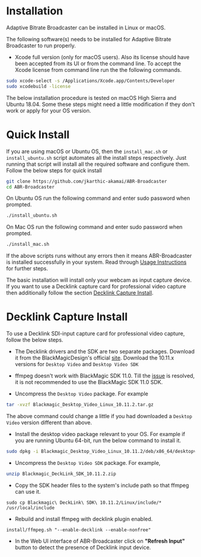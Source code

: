 # Installation

Adaptive Bitrate Broadcaster can be installed in Linux or macOS.

The following software(s) needs to be installed for Adaptive Bitrate Broadcaster to run properly.
- Xcode full version (only for macOS users). Also its license should have been accepted from its UI or from the command line.
To accept the Xcode license from command line run the the following commands.

```bash
sudo xcode-select -s /Applications/Xcode.app/Contents/Developer
sudo xcodebuild -license
```

The below installation procedure is tested on macOS High Sierra and Ubuntu 18.04. Some these steps might need a little modification if they don't work or apply for your OS version.

# Quick Install

If you are using macOS or Ubuntu OS, then the `install_mac.sh` or `install_ubuntu.sh` script automates all the install steps respectively. Just running that script will install all the required software and configure them. Follow the below steps for quick install

```bash
git clone https://github.com/jkarthic-akamai/ABR-Broadcaster
cd ABR-Broadcaster
```

On Ubuntu OS run the following command and enter sudo password when prompted.

```bash
./install_ubuntu.sh
```

On Mac OS run the following command and enter sudo password when prompted.

```bash
./install_mac.sh
```

If the above scripts runs without any errors then it means ABR-Broadcaster is installed successfully in your system. Read through [Usage Instructions](README.md#usage) for further steps.

The basic installation will install only your webcam as input capture device. If you want to use a Decklink capture card for professional video capture then additionally follow the section [Decklink Capture Install](#decklink-capture-install).

# Decklink Capture Install

To use a Decklink SDI-input capture card for professional video capture, follow the below steps.

- The Decklink drivers and the SDK are two separate packages. Download it from the BlackMagicDesign's official [site](https://www.blackmagicdesign.com/in/support/family/capture-and-playback). Download the 10.11.x versions for `Desktop Video` and `Desktop Video SDK`

- ffmpeg doesn't work with BlackMagic SDK 11.0. Till the [issue](https://trac.ffmpeg.org/ticket/7789) is resolved, it is not recommended to use the BlackMagic SDK 11.0 SDK.

- Uncompress the `Desktop Video` package. For example

```bash
tar -xvzf Blackmagic_Desktop_Video_Linux_10.11.2.tar.gz
```
The above command could change a little if you had downloaded a `Desktop Video` version different than above.

- Install the desktop video package relevant to your OS. For example if you are running Ubuntu 64-bit, run the below command to install it.

```bash
sudo dpkg -i Blackmagic_Desktop_Video_Linux_10.11.2/deb/x86_64/desktopvideo_10.11.2a3_amd64.deb
```

- Uncompress the `Desktop Video SDK` package. For example,

```bash
unzip Blackmagic_DeckLink_SDK_10.11.2.zip
```

- Copy the SDK header files to the system's include path so that ffmpeg can use it.

```
sudo cp Blackmagic\ DeckLink\ SDK\ 10.11.2/Linux/include/* /usr/local/include
```

- Rebuild and install ffmpeg with decklink plugin enabled.

```
install/ffmpeg.sh "--enable-decklink --enable-nonfree"
```

- In the Web UI interface of ABR-Broadcaster click on **"Refresh Input"** button to detect the presence of Decklink input device.